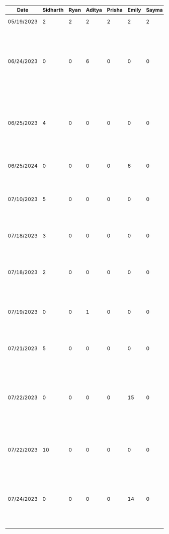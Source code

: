 | Date       | Sidharth | Ryan | Aditya | Prisha | Emily | Sayma | Task                             |
|------------|----------|------|--------|--------|-------|-------|----------------------------------|
|05/19/2023 |2|2|2|2|2|2|Brain storming ideas session|
|06/24/2023|0|0|6|0|0|0|Created Notes scanning functionality using androidMLkit api in Java (contributions not visible for this as email was not configured) |
|06/25/2023|4|0|0|0|0|0|Converting Note Scanner code from Java to Kotlin and integrating with temporary dashboard for demoing purposes|
|06/25/2024|0|0|0|0|6|0|Set up firebase for project and set up google authentication|
|07/10/2023|5|0|0|0|0|0|Setup firestore for Ace Project and setup codebase to access firestore from Kotlin files|
|07/18/2023|3|0|0|0|0|0|Extracted data from authentication to get UID for firestore|
|07/18/2023|2|0|0|0|0|0|Update dashboard from ConstraintLayout to LinearLayout for easier future developement|
|07/19/2023|0|0|1|0|0|0|Updated email for project, contributions visible and updated image assets|
|07/21/2023|5|0|0|0|0|0|Developed Dialog Window and three splash screens to host all grade content|
|07/22/2023|0|0|0|0|15|0|Created backend for realtime messaging including realtime database in firebase & integrated with front-end|
|07/22/2023|10|0|0|0|0|0|Created UI and data retrieval from Firestore for grades and classes for a user|
|07/24/2023|0|0|0|0|14|0|Created backend for discussion (group-chat) feature including database in firebase & integrated with UI|


